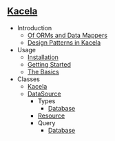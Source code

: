 ## [Kacela]()
 - Introduction
	 - [Of ORMs and Data Mappers](kacela.orm-vs-datamapper)
	 - [Design Patterns in Kacela](kacela.design-patterns)
 - Usage
 	- [Installation](kacela.installation)
 	- [Getting Started](kacela.getting-started)
 	- [The Basics](kacela.basics)
 - Classes
 	- [Kacela](kacela.kacela)
 	- [DataSource](kacela.datasource)
 		* Types
 			- [Database](kacela.datasource.database)
 		* [Resource](kacela.datasource.resource)
 		* Query
 			- [Database](kacela.datasource.query.database)
 		